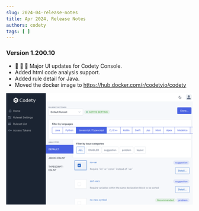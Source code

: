 ```yaml
---
slug: 2024-04-release-notes
title: Apr 2024, Release Notes
authors: codety
tags: [ ]
---
```


### Version 1.200.10

* :tada:  :tada:  :tada: Major UI updates for Codety Console.
* Added html code analysis support.
* Added rule detail for Java.
* Moved the docker image to https://hub.docker.com/r/codetyio/codety

![screenshot](./screenshot.png)